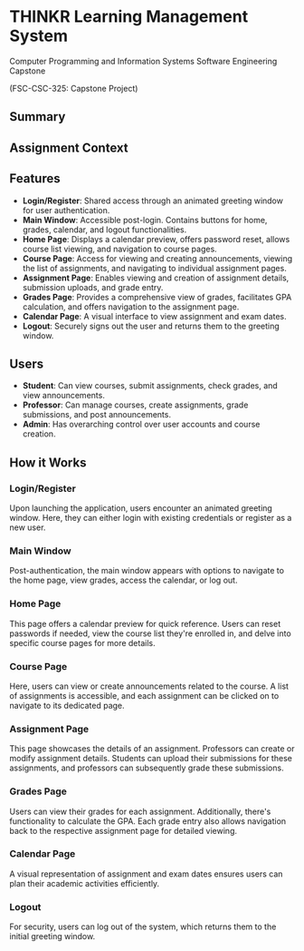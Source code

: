 # THINKR Learning Management System 

Computer Programming and Information Systems Software Engineering Capstone 

(FSC-CSC-325: Capstone Project) 

## Summary


## Assignment Context


## Features
- **Login/Register**: Shared access through an animated greeting window for user authentication.
- **Main Window**: Accessible post-login. Contains buttons for home, grades, calendar, and logout functionalities.
- **Home Page**: Displays a calendar preview, offers password reset, allows course list viewing, and navigation to course pages.
- **Course Page**: Access for viewing and creating announcements, viewing the list of assignments, and navigating to individual assignment pages.
- **Assignment Page**: Enables viewing and creation of assignment details, submission uploads, and grade entry.
- **Grades Page**: Provides a comprehensive view of grades, facilitates GPA calculation, and offers navigation to the assignment page.
- **Calendar Page**: A visual interface to view assignment and exam dates.
- **Logout**: Securely signs out the user and returns them to the greeting window.

## Users
- **Student**: Can view courses, submit assignments, check grades, and view announcements.
- **Professor**: Can manage courses, create assignments, grade submissions, and post announcements.
- **Admin**: Has overarching control over user accounts and course creation.

## How it Works

### Login/Register
Upon launching the application, users encounter an animated greeting window. 
Here, they can either login with existing credentials or register as a new user.

### Main Window
Post-authentication, the main window appears with options to navigate to the home page, view grades, access the calendar, or log out.

### Home Page
This page offers a calendar preview for quick reference. 
Users can reset passwords if needed, view the course list they're enrolled in, and delve into specific course pages for more details.

### Course Page
Here, users can view or create announcements related to the course. 
A list of assignments is accessible, and each assignment can be clicked on to navigate to its dedicated page.

### Assignment Page
This page showcases the details of an assignment. 
Professors can create or modify assignment details. 
Students can upload their submissions for these assignments, and professors can subsequently grade these submissions.

### Grades Page
Users can view their grades for each assignment. 
Additionally, there's functionality to calculate the GPA. 
Each grade entry also allows navigation back to the respective assignment page for detailed viewing.

### Calendar Page
A visual representation of assignment and exam dates ensures users can plan their academic activities efficiently.

### Logout
For security, users can log out of the system, which returns them to the initial greeting window.

